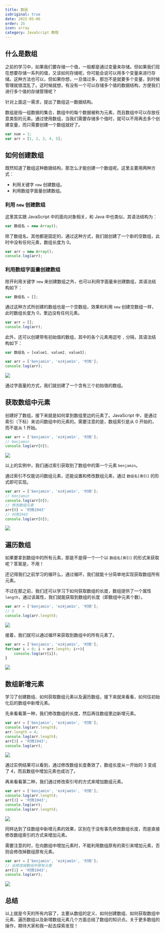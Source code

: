 ```yaml
---
title: 数组
isOriginal: true
date: 2022-05-06
order: 25
icon: array
category: JavaScript 教程
---
```


## 什么是数组

之前的学习中，如果我们要存储一个值，一般都是通过变量来存储。但如果我们现在想要存储一系列的值，又该如何存储呢，你可能会说可以用多个变量来进行存储。这种方法也可以，但如果你想，一旦值过多，那岂不是就要多个变量，到时候管理就很混乱了。这时候就想，有没有一个可以存储多个值的数据结构，方便我们进行多个值的存储管理呢？

针对上面这一需求，提出了数组这一数据结构。

数组是指一组数据的集合，数组中的每个数据被称为元素，而且数组中可以存放任意类型的元素。通过使用数组，当我们需要存储多个值时，就可以不用再去多个创建变量，而只需要创建一个数组就好了。

```js
var num = 1;
var arr = [1, 2, 3, 4, 5];
```

## 如何创建数组

既然知道了数组这种数据结构，那怎么才能创建一个数组呢。这里主要用两种方式：

- 利用关键字 `new` 创建数组。
- 利用数组字面量创建数组。

### 利用 `new` 创建数组

这里其实跟 JavaScript 中的面向对象相关，和 Java 中也类似，其语法结构为：

```js
var 数组名 = new Array();
```

除了数组名，其他都是固定的，通过这种方式，我们就创建了一个新的空数组，此时中没有任何元素，数组长度为 0。

```js
var arr = new Array();
console.log(arr);
```

### 利用数组字面量创建数组

除开利用关键字 `new` 来创建数组之外，也可以利用字面量来创建数组，其语法结构如下：

```js
var 数组名 = [];
```

通过这种方式所创建的数组也是一个空数组，效果和利用 `new` 创建空数组一样，此时数组长度为 0，里边没有任何元素。

```js
var arr = [];
console.log(arr);
```

此外，还可以创建带有初始值的数组，其中的各个元素用逗号 `,` 分隔，其语法结构如下：

```js
var 数组名 = [value1, value2, value3];
```

```js
var arr = ['benjamin', 'ez4jam1n', '村雨'];
console.log(arr);
```

![](./assets/20220506-array/arr-create.png)

通过字面量的方式，我们就创建了一个含有三个初始值的数组。

## 获取数组中元素

创建好了数组，接下来就是如何拿到数组里边的元素了。JavaScript 中，是通过索引（下标）来访问数组中的元素的。需要注意的是，数组索引是从 0 开始的，而不是从 1 开始。

```js
var arr = ['benjamin', 'ez4jam1n', '村雨'];
// benjamin
console.log(arr[0]);
```

![](./assets/20220506-array/arr-get.png)

以上的实例中，我们通过索引获取到了数组中的第一个元素 `benjamin`。

通过索引不仅能访问数组元素，还能设置和修改数组元素，通过 `数组名[索引]` 的形式即可实现。

```js
var arr = ['benjamin', 'ez4jam1n', '村雨'];
// benjamin
console.log(arr[0]);
// 修改数组元素
arr[0] = '村雨1943'
// 村雨1943
console.log(arr[0]);
```

![](./assets/20220506-array/arr-index.png)

## 遍历数组

如果要拿到数组中的所有元素，那是不是得一个一个以 `数组名[索引]` 的形式来获取呢？答案是，不用！

还记得我们之前学习的循环么，通过循环，我们就能十分简单地实现获取数组所有元素。

不过在那之前，我们还可以学习下如何获取数组的长度，数组提供了一个属性 `length`，通过该属性，我们就能获取到数组的长度（即数组中元素个数）。

```js
var arr = ['benjamin', 'ez4jam1n', '村雨'];
// 3
console.log(arr.length);
```

![](./assets/20220506-array/arr-iterator.png)

接着，我们就可以通过循环来获取到数组中的所有元素了。

```js
var arr = ['benjamin', 'ez4jam1n', '村雨'];
for(var i = 0; i < arr.length; i++){
    console.log(arr[i]);
}
```

![](./assets/20220506-array/arr-loop.png)

## 数组新增元素

学习了创建数组、如何获取数组元素以及遍历数组，接下来就来看看，如何往初始化后的数组中新增元素。

先来看看第一种，我们修改数组的长度，然后再往数组里边新增元素。

```js
var arr = ['benjamin', 'ez4jam1n', '村雨'];
console.log(arr.length);
arr.length = 4;
console.log(arr.length);
arr[3] = '村雨1943';
console.log(arr);
```

![](./assets/20220506-array/add.png)

通过实例结果可以看到，通过修改数组长度奏效了，数组长度从一开始的 3 变成了 4，而且数组中增加元素也成功了。

再来看看第二种，我们通过修改索引号的方式来增加数组元素。

```js
var arr = ['benjamin', 'ez4jam1n', '村雨'];
console.log(arr.length);
arr[3] = '村雨1943';
console.log(arr);
console.log(arr.length);
```

![](./assets/20220506-array/add-index.png)

同样达到了往数组中新增元素的效果，区别在于没有事先修改数组长度，而是直接修改数组索引的方式来增加元素。

需要注意的时，在向数组中增加元素时，不能利用数组原有的索引来增加元素，否则会修改掉数组原有元素。

```js
var arr = ['benjamin', 'ez4jam1n', '村雨'];
// 会修改掉数组中原有元素
arr[1] = '村雨1943';
console.log(arr);
```

![](./assets/20220506-array/add-index-demo.png)

## 总结

以上就是今天的所有内容了，主要从数组的定义、如何创建数组、如何获取数组中元素、遍历数组以及新增数组元素几个方面总结了数组的知识点。关于更多数组的操作，期待大家和我一起去探索发现！
